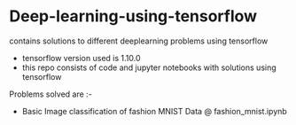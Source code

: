 # Deep-learning-using-tensorflow
contains solutions to different deeplearning problems using tensorflow
- tensorflow version used is 1.10.0
- this repo consists of code and jupyter notebooks with solutions using tensorflow

Problems  solved are  :-
- Basic Image classification of fashion MNIST Data @ fashion_mnist.ipynb 

